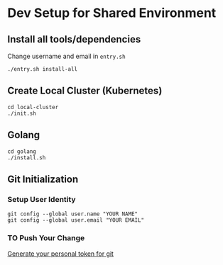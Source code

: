 # Dev Setup for Shared Environment

## Install all tools/dependencies

Change username and email in `entry.sh`
```
./entry.sh install-all
```

## Create Local Cluster (Kubernetes)

```
cd local-cluster
./init.sh
```

## Golang

```
cd golang
./install.sh
```

## Git Initialization

### Setup User Identity
```
git config --global user.name "YOUR NAME"
git config --global user.email "YOUR EMAIL"
```

### TO Push Your Change
[Generate your personal token for git](https://stackoverflow.com/questions/68775869/support-for-password-authentication-was-removed-please-use-a-personal-access-to)
